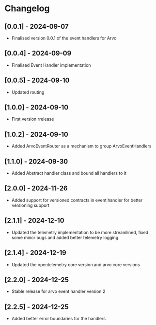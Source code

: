 # Changelog

## [0.0.1] - 2024-09-07

- Finalised version 0.0.1 of the event handlers for Arvo

## [0.0.4] - 2024-09-09

- Finalised Event Handler implementation

## [0.0.5] - 2024-09-10

- Updated routing

## [1.0.0] - 2024-09-10

- First version rrelease

## [1.0.2] - 2024-09-10

- Added ArvoEventRouter as a mechanism to group ArvoEventHandlers

## [1.1.0] - 2024-09-30

- Added Abstract handler class and bound all handlers to it

## [2.0.0] - 2024-11-26

- Added support for versioned contracts in event handler for better versioning support

## [2.1.1] - 2024-12-10

- Updated the telemetry implementation to be more streamlined, fixed some minor bugs and added better telemetry logging

## [2.1.4] - 2024-12-19

- Updated the opentelemetry core version and arvo core versions

## [2.2.0] - 2024-12-25

- Stable release for arvo event handler version 2

## [2.2.5] - 2024-12-25

- Added better error boundaries for the handlers
